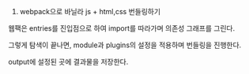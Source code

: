 1. webpack으로 바닐라 js + html,css 번들링하기

웹팩은 entries를 진입점으로 하여 import를 따라가며 의존성 그래프를 그린다.

그렇게 탐색이 끝나면, module과 plugins의 설정을 적용하며 번들링을 진행한다.

output에 설정된 곳에 결과물을 저장한다.
